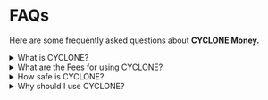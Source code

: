 # FAQs

Here are some frequently asked questions about **CYCLONE Money.**

<details>

<summary>What is CYCLONE?</summary>

CYCLONE is a Crypto Mixer that allows users to send assets anonymously across the Cronos Chain. CYCLONE users Deposit assets and receive a note corresponding to their deposit. This note can then be used to withdraw the assets to another wallet. The receiving wallet does not need to hold CRO to receive the assets as all CYCLONE withdrawals are powered by the Relayer which handles the Transaction Fees. [**Learn More.**](introduction-to-cyclone.md)****

</details>

<details>

<summary>What are the Fees for using CYCLONE?</summary>

CYCLONE has a total 2% Fee on all withdrawals. Fee collected is split equally between $CRONEX Token Holders - 1% and Bullish Bees NFT Holders - 1%. **** [**Learn More.**](cyclone-money-fees.md)****

</details>

<details>

<summary>How safe is CYCLONE?</summary>

CYCLONE is what is known as a non-custodial mixer. We have no access or control over your assets. All CYCLONE contracts are immutable and has no admin functions. If the user loses his/her CYCLONE Note, nobody can access or retrieve their funds. CYCLONE operates purely on the blockchain without any human intervention and is perpetual in nature, meaning once deployed, it cannot be stopped. [**Learn More.**](how-does-cyclone-work.md)****

</details>

<details>

<summary>Why should I use CYCLONE?</summary>

CYCLONE makes your transfers anonymous. Snoopers cannot identify the source of your funds and helps maintain privacy of your main wallet or your CEX wallet. CYCLONE also helps you send anonymous assets to other wallets where your wallet is not revealed. The Relayer handles the transaction and your transaction will be mixed in a pool of similar transactions of same quantity, thereby making it impossible to identify your deposit or withdrawal. [**Learn More.**](improving-privacy-on-cyclone.md)****

</details>
